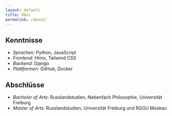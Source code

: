 ```yaml
---
layout: default
title: Über
permalink: /about/
---
```


## Kenntnisse
- *Sprachen*: Python, JavaScript
- *Frontend*: Htmx, Tailwind CSS
- *Backend*: Django
- *Plattformen*: GitHub, Docker

## Abschlüsse
- *Bachelor of Arts*: Russlandstudien, Nebenfach Philosophie, Universität Freiburg
- *Master of Arts*: Russlandstudien, Universität Freiburg und RGGU Moskau